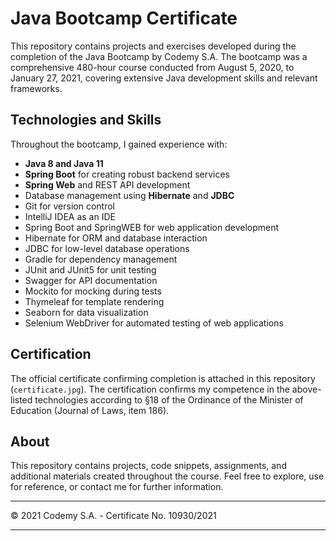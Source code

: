 # Java Bootcamp Certificate

This repository contains projects and exercises developed during the completion of the Java Bootcamp by Codemy S.A. The bootcamp was a comprehensive 480-hour course conducted from August 5, 2020, to January 27, 2021, covering extensive Java development skills and relevant frameworks.

## Technologies and Skills
Throughout the bootcamp, I gained experience with:

- **Java 8 and Java 11**
- **Spring Boot** for creating robust backend services
- **Spring Web** and REST API development
- Database management using **Hibernate** and **JDBC**
- Git for version control
- IntelliJ IDEA as an IDE
- Spring Boot and SpringWEB for web application development
- Hibernate for ORM and database interaction
- JDBC for low-level database operations
- Gradle for dependency management
- JUnit and JUnit5 for unit testing
- Swagger for API documentation
- Mockito for mocking during tests
- Thymeleaf for template rendering
- Seaborn for data visualization
- Selenium WebDriver for automated testing of web applications

## Certification
The official certificate confirming completion is attached in this repository (`certificate.jpg`). The certification confirms my competence in the above-listed technologies according to §18 of the Ordinance of the Minister of Education (Journal of Laws, item 186).

## About
This repository contains projects, code snippets, assignments, and additional materials created throughout the course. Feel free to explore, use for reference, or contact me for further information.

---

© 2021 Codemy S.A. - Certificate No. 10930/2021

---

